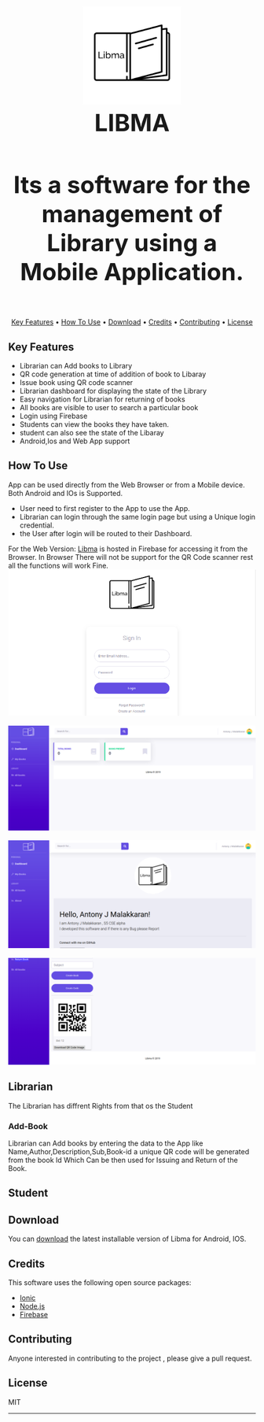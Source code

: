 <h1 align="center">
  <br><img src="src/assets/icon/favicon.png" alt="LIBMA" width="200"></a>
  <br>
  <font size="150">
  LIBMA
  </font>
  <br>
</h1>
<font size="100">
<h4 align="center">Its a software for the management of Library using a Mobile Application.</h4> </font>
<p align="center">
  <a href="#key-features">Key Features</a> •
  <a href="#how-to-use">How To Use</a> •
  <a href="#download">Download</a> •
  <a href="#credits">Credits</a> •
  <a href="#contributing">Contributing</a> •
  <a href="#license">License</a>
</p>

## Key Features

* Librarian can Add books to Library
* QR code generation at time of addition of book to Libaray
* Issue book using QR code scanner 
* Librarian dashboard for displaying the state of the Library
* Easy navigation for Librarian for returning of books
* All books are visible to user to search a particular book
* Login using Firebase
* Students can view the books they have taken.
* student can also see the state of the Libaray
* Android,Ios and Web App support

## How To Use

App can be used directly from the Web Browser or from a Mobile device.
Both Android and IOs is Supported.
* User need to first register to the App to use the App.
* Librarian can login through the same login page but using a Unique login credential.
* the User after login will be routed to their Dashboard.

For the Web Version:
[Libma]() is hosted in Firebase for accessing it from the Browser.
In Browser There will not be support for the QR Code scanner rest all the functions will work Fine.
<br> <img src="./img/1.png" alt="DEMO"> <br>
<br> <img src="./img/2.png" alt="DEMO"> <br>
<br> <img src="./img/3.png" alt="DEMO"> <br>
<br> <img src="./img/4.png" alt="DEMO"> <br>


## Librarian
The Librarian has diffrent Rights from that os the Student

### Add-Book
Librarian can Add books by entering the data to the App like Name,Author,Description,Sub,Book-id a unique QR code will be generated from the book Id Which Can be then used for Issuing and Return of the Book.

### 


## Student

## Download

You can [download]() the latest installable version of Libma for Android, IOS.

## Credits

This software uses the following open source packages:

- [Ionic](http://electron.atom.io/)
- [Node.js](https://nodejs.org/)
- [Firebase](https://github.com/chjj/marked)


## Contributing

Anyone interested in contributing to the project , please give a pull request.

## License

MIT

---
